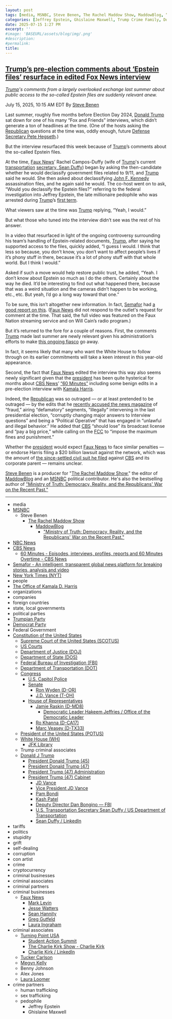 ```yaml
---
layout: post
tags: [media, MSNBC, Steve Benen, The Rachel Maddow Show, MaddowBlog, “Ministry of Truth –  Democracy Reality and the Republicans’ War on the Recent Past.”, NBC News, CBS News, 60 Minutes - Episodes interviews profiles reports and 60 Minutes Overtime - CBS News, Semafor - An intelligent transparent global news platform for breaking stories analysis and video, New York Times (NYT), people, The Office of Kamala D. Harris, organizations, companies, foreign countries, state local governments, political parties, Trumpian Party, Democrat Party, Federal Government, Constitution of the United States, Supreme Court of the United States (SCOTUS), US Courts, Department of Justice (DOJ), Department of State (DOS), Federal Bureau of Investigation (FBI), Department of Transportation (DOT), Congress, U.S. Capitol Police, Senate, Ron Wyden (D-OR), J.D. Vance (T-OH), House of Representatives, Jamie Raskin (D-MD8), Democratic Leader Hakeem Jeffries / Office of the Democratic Leader, Ro Khanna (D-CA17), Marc Veasey (D-TX33), President of the United States (POTUS), White House (WH), JFK Library, Trump criminal associates, Donald J Trump, President Donald Trump (45), President Donald Trump (47), President Trump (47) Administration, President Trump (47) Cabinet, JD Vance, Vice President JD Vance, Pam Bondi, Kash Patel, Deputy Director Dan Bongino — FBI, U.S. Transportation Secretary Sean Duffy / US Department of Transportation, Sean Duffy / LinkedIn, tariffs, politics, stupidity, grift, self-dealing, corruption, con artist, crime, cryptocurrency, criminal businesses, criminal associates, criminal partners, criminal businesses, Faux News, Mark Levin, Jesse Watters, Sean Hannity, Greg Gutfeld, Laura Ingraham, criminal associates, Turning Point USA, Student Action Summit, The Charlie Kirk Show - Charlie Kirk, Charlie Kirk / LinkedIn, Tucker Carlson, Megyn Kelly, Benny Johnson, Alex Jones, Laura Loomer, crime partners, human trafficking, sex trafficking, pedophile, Jeffrey Epstein, Ghislaine Maxwell]
categories: [Jeffrey Epstein, Ghislaine Maxwell, Trump Crime Family, Donald Trump]
date: 2025-07-15 1:27 PM
excerpt: ''
#image: 'BASEURL/assets/blog/img/.png'
#description:
#permalink:
title: 
---
```



## [Trump’s pre-election comments about ‘Epstein files’ resurface in edited Fox News interview](https://www.msnbc.com/rachel-maddow-show/maddowblog/trumps-pre-election-comments-epstein-files-resurface-edited-fox-news-i-rcna218840)

*[Trump](https://www.donaldjtrump.com/)'s comments from a largely overlooked exchange last summer about public access to the so-called Epstein files are suddenly relevant anew.*

July 15, 2025, 10:15 AM EDT
By [Steve Benen](https://www.msnbc.com/author/steve-benen-ncpn433601)

Last summer, roughly five months before Election Day 2024, [Donald Trump](https://www.donaldjtrump.com/) sat down for one of his many “Fox and Friends” interviews, which didn’t generate a ton of headlines at the time. (One of the hosts asking the [Republican](https://www.gop.com/) questions at the time was, oddly enough, future [Defense](https://www.defense.gov/) [Secretary Pete Hegseth](https://www.defense.gov/).)

But the interview resurfaced this week because of [Trump](https://www.donaldjtrump.com/)’s comments about the so-called Epstein files.

At the time, [Faux News](https://www.foxnews.com/)’ Rachel Campos-Duffy (wife of [Trump](https://www.donaldjtrump.com/)'s current [transportation](https://www.transportation.gov/) [secretary, Sean Duffy](https://www.transportation.gov/meet-secretary/us-transportation-secretary-sean-duffy)) began by asking the then-candidate whether he would declassify government files related to 9/11, and [Trump](https://www.donaldjtrump.com/) said he would. She then asked about declassifying [John F. Kennedy](https://www.jfklibrary.org/) assassination files, and he again said he would. The co-host went on to ask, “Would you declassify the Epstein files?” referring to the federal investigation into Jeffrey Epstein, the late millionaire pedophile who was arrested during [Trump](https://www.donaldjtrump.com/)’s [first term](https://trumpwhitehouse.archives.gov/).

What viewers saw at the time was [Trump](https://www.donaldjtrump.com/) replying, “Yeah, I would.”

But what those who tuned into the interview didn’t see was the rest of his answer.

In a video that resurfaced in light of the ongoing controversy surrounding his team’s handling of Epstein-related documents, [Trump](https://www.donaldjtrump.com/), after saying he supported access to the files, quickly added, “I guess I would. I think that less so because, you don’t know, you don’t want to affect people’s lives if it’s phony stuff in there, because it’s a lot of phony stuff with that whole world. But I think I would.”

Asked if such a move would help restore public trust, he added, “Yeah. I don’t know about Epstein so much as I do the others. Certainly about the way he died. It’d be interesting to find out what happened there, because that was a weird situation and the cameras didn’t happen to be working, etc., etc. But yeah, I’d go a long way toward that one.”

To be sure, this isn’t altogether new information. In fact, [Semafor](https://www.semafor.com/) had [a good report on this](https://www.semafor.com/article/06/09/2024/how-fox-news-massaged-a-trump-interview). ([Faux News](https://www.foxnews.com/) did not respond to the outlet's request for comment at the time. That said, the full video was featured on the Faux Nation streaming service and on Will Cain’s radio program.)

But it’s returned to the fore for a couple of reasons. First, the comments [Trump](https://www.donaldjtrump.com/) made last summer are newly relevant given his administration’s efforts to make [this ongoing fiasco](https://www.msnbc.com/rachel-maddow-show/maddowblog/jeffrey-epstein-trump-rolls-new-conspiracy-theory-conspiracy-theory-rcna218606) go away.

In fact, it seems likely that many who want the White House to follow through on its earlier commitments will take a keen interest in this year-old appearance.

Second, the fact that [Faux News](https://www.foxnews.com/) edited the interview this way also seems newly significant given that the [president](https://www.whitehouse.gov/) has been quite hysterical for months about [CBS News](https://www.cbsnews.com/)’ [“60 Minutes”](https://www.cbsnews.com/60-minutes/) including some benign edits in a pre-election interview with [Kamala Harris](https://kamalaharris.com/).

Indeed, the [Republican](https://www.gop.com/) was so outraged — or at least pretended to be outraged — by the edits that he [recently accused the news magazine](https://www.msnbc.com/rachel-maddow-show/maddowblog/s-discouraging-see-executive-producer-60-minutes-resign-rcna202595) of “fraud,” airing “defamatory” segments, “illegally” intervening in the last presidential election, “corruptly changing major answers to Interview questions” and being a “Political Operative” that has engaged in “unlawful and illegal behavior.” He added that [CBS](https://www.cbsnews.com/) “should lose” its broadcast license and “pay a big price,” while calling on the [FCC](https://www.fcc.gov/) to “impose the maximum fines and punishment.”

Whether the [president](https://www.whitehouse.gov/) would expect [Faux News](https://www.foxnews.com/) to face similar penalties — or endorse Harris filing a \$20 billion lawsuit against the network, which was the amount of [the since-settled civil suit he filed](https://www.msnbc.com/rachel-maddow-show/maddowblog/s-discouraging-see-executive-producer-60-minutes-resign-rcna202595) against [CBS](https://www.cbsnews.com/) and its corporate parent — remains unclear.

[Steve Benen](https://www.msnbc.com/author/steve-benen-ncpn433601) is a producer for "[The Rachel Maddow Show](https://www.msnbc.com/rachel-maddow-show)," the editor of [MaddowBlog](https://www.msnbc.com/rachel-maddow-show) and an [MSNBC](https://www.msnbc.com/) political contributor. He's also the bestselling author of ["Ministry of Truth: Democracy, Reality, and the Republicans' War on the Recent Past."](https://www.harpercollins.com/products/ministry-of-truth-steve-benen)

----
- media
- [MSNBC](https://www.msnbc.com/)
    - Steve Benen
        - [The Rachel Maddow Show](https://www.msnbc.com/rachel-maddow-show)
            - [MaddowBlog](https://www.msnbc.com/rachel-maddow-show) 
                - ["Ministry of Truth: Democracy, Reality, and the Republicans' War on the Recent Past."](https://www.harpercollins.com/products/ministry-of-truth-steve-benen)
- [NBC News](https://www.nbcnews.com/)
- [CBS News](https://www.cbsnews.com/)
    - [60 Minutes - Episodes, interviews, profiles, reports and 60 Minutes Overtime - CBS News](https://www.cbsnews.com/60-minutes/)
- [Semafor - An intelligent, transparent global news platform for breaking stories, analysis and video](https://www.semafor.com/)
- [New York Times (NYT)](https://www.nytimes.com/)
- people
- [The Office of Kamala D. Harris](https://kamalaharris.com/)
- organizations 
- companies
- foreign countries 
- state, local governments
- political parties 
- [Trumpian Party](https://www.gop.com/)
- [Democrat Party](https://www.democrats.org/)
- Federal Government 
- [Constitution of the United States](https://constitution.congress.gov/)
    - [Supreme Court of the United States (SCOTUS)](https://www.supremecourt.gov/)
    - [US Courts](https://www.uscourts.gov/)
    - [Department of Justice (DOJ)](https://www.justice.gov/)
   - [Department of State (DOS)](https://www.state.gov/)
    - [Federal Bureau of Investigation (FBI)](https://www.fbi.gov/)
    - [Department of Transportation (DOT)](https://www.transportation.gov/)
    - [Congress](https;//www.congress.gov/)
        - [U.S. Capitol Police](https://www.uscp.gov/)
        - [Senate](https://www.senate.gov/)
            - [Ron Wyden (D-OR)](https://www.wyden.senate.gov/)
            - [J.D. Vance (T-OH)](https://bioguide.congress.gov/search/bio/V000137)
        - [House of Representatives](https://www.house.gov/)
            - [Jamie Raskin (D-MD8)](https://raskin.house.gov/)
                - [Democratic Leader Hakeem Jeffries / Office of the Democratic Leader](http://democraticleader.house.gov/)
            - [Ro Khanna (D-CA17)](https://khanna.house.gov/)
            - [Marc Veasey (D-TX33)](https://veasey.house.gov/)
    - [President of the United States (POTUS)](https://www.whitehouse.gov/)
    - [White House (WH)](https://www.whitehouse.gov/)
        - [JFK Library](https://www.jfklibrary.org/)
    - Trump criminal associates 
    - [Donald J Trump](https://www.donaldjtrump.com/)
        - [President Donald Trump (45)](https://trumpwhitehouse.archives.gov/)
        - [President Donald Trump (47)](https://www.whitehouse.gov/administration/donald-j-trump/)
        - [President Trump (47) Administration](https://www.whitehouse.gov/administration/)
        - [President Trump (47) Cabinet](https://www.whitehouse.gov/administration/the-cabinet/)
            - [JD Vance](https://www.linkedin.com/in/jd-vance-770a9047/)
            - [Vice President JD Vance](https://www.whitehouse.gov/administration/jd-vance/)
            - [Pam Bondi](https://www.justice.gov/ag/staff-profile/meet-attorney-general)
            - [Kash Patel](https://www.fbi.gov/about/leadership-and-structure/director-patel)
            - [Deputy Director Dan Bongino — FBI](https://www.fbi.gov/about/leadership-and-structure/deputy-director-dan-bongino)
            - [U.S. Transportation Secretary Sean Duffy / US Department of Transportation](https://www.transportation.gov/meet-secretary/us-transportation-secretary-sean-duffy)
            - [Sean Duffy / LinkedIn](https://www.linkedin.com/in/seanduffywi/)
- tariffs
- politics
- stupidity
- grift
- self-dealing
- corruption
- con artist 
- crime
- cryptocurrency 
- criminal businesses
- criminal associates
- criminal partners
- criminal businesses
    - [Faux News](https://www.foxnews.com/)
        - [Mark Levin](https://www.foxnews.com/person/l/mark-levin)
        - [Jesse Watters](https://www.foxnews.com/person/w/jesse-watters)
        - [Sean Hannity](https://www.foxnews.com/person/h/sean-hannity)
        - [Greg Gutfeld](https://www.foxnews.com/person/g/greg-gutfeld)
        - [Laura Ingraham](https://www.foxnews.com/person/i/laura-ingraham)
- criminal associates
    - [Turning Point USA](https://www.tpusa.com/)
        - [Student Action Summit](https://www.tpusa.com/SAS!)
        - [The Charlie Kirk Show - Charlie Kirk](https://www.charliekirk.com/)
        - [Charlie Kirk / LinkedIn](https://www.linkedin.com/in/charlie-kirk/)
    - [Tucker Carlson](https://tuckercarlson.com/)
    - [Megyn Kelly](https://www.megynkelly.com/)
    - Benny Johnson 
    - Alex Jones 
    - [Laura Loomer](https://www.loomered.com/)
- crime partners
    - human trafficking 
    - sex trafficking 
    - pedophile 
        - Jeffrey Epstein 
        - Ghislaine Maxwell
